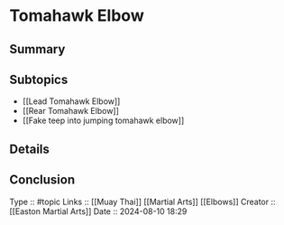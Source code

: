 # Tomahawk Elbow

## Summary

## Subtopics

- [[Lead Tomahawk Elbow]]
- [[Rear Tomahawk Elbow]]
- [[Fake teep into jumping tomahawk elbow]]

## Details

## Conclusion


Type :: #topic
Links :: [[Muay Thai]] [[Martial Arts]] [[Elbows]]
Creator :: [[Easton Martial Arts]]
Date ::  2024-08-10 18:29